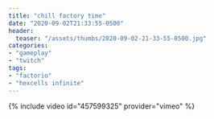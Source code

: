 ```yaml
---
title: "chill factory time"
date: "2020-09-02T21:33:55-0500"
header:
  teaser: "/assets/thumbs/2020-09-02-21-33-55-0500.jpg"
categories:
- "gameplay"
- "twitch"
tags:
- "factorio"
- "hexcells infinite"
---
```

{% include video id="457599325" provider="vimeo" %}
